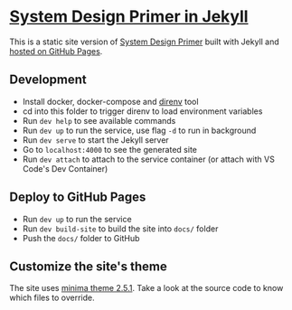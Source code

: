 # [System Design Primer in Jekyll](https://phucnguyen81.github.io/system-design-primer/)

This is a static site version of
[System Design Primer](https://github.com/donnemartin/system-design-primer)
built with Jekyll and
[hosted on GitHub Pages](https://phucnguyen81.github.io/system-design-primer/).

## Development

- Install docker, docker-compose and [direnv](https://direnv.net) tool
- cd into this folder to trigger direnv to load environment variables
- Run `dev help` to see available commands
- Run `dev up` to run the service, use flag `-d` to run in background
- Run `dev serve` to start the Jekyll server
- Go to `localhost:4000` to see the generated site
- Run `dev attach` to attach to the service container (or attach with VS
  Code's Dev Container)

## Deploy to GitHub Pages

- Run `dev up` to run the service
- Run `dev build-site` to build the site into `docs/` folder
- Push the `docs/` folder to GitHub

## Customize the site's theme

The site uses
[minima theme 2.5.1](https://github.com/jekyll/minima/tree/v2.5.1).
Take a look at the source code to know which files to override.
